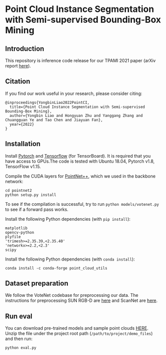 # **Point Cloud Instance Segmentation with Semi-supervised Bounding-Box Mining**



## Introduction

This repository is inference code release for our TPAMI 2021 paper (arXiv report [here](https://arxiv.org/pdf/2111.15210.pdf)).



## Citation

If you find our work useful in your research, please consider citing:

```
@inproceedings{YongbinLiao2022PointCI,
  title={Point Cloud Instance Segmentation with Semi-supervised Bounding-Box Mining},
  author={Yongbin Liao and Hongyuan Zhu and Yanggang Zhang and Chuangguan Ye and Tao Chen and Jiayuan Fan},
  year={2022}
}
```



## Installation

Install [Pytorch](https://pytorch.org/get-started/locally/) and [Tensorflow](https://github.com/tensorflow/tensorflow) (for TensorBoard). It is required that you have access to GPUs.The code is tested with Ubuntu 18.04, Pytorch v1.8, TensorFlow v1.15.

Compile the CUDA layers for [PointNet++](http://arxiv.org/abs/1706.02413), which we used in the backbone network:

```shell
cd pointnet2
python setup.py install
```

To see if the compilation is successful, try to run `python models/votenet.py` to see if a forward pass works.

Install the following Python dependencies (with `pip install`):

```
matplotlib
opencv-python
plyfile
'trimesh>=2.35.39,<2.35.40'
'networkx>=2.2,<2.3'
scipy
```

Install the following Python dependencies (with `conda install`):

```shell
conda install -c conda-forge point_cloud_utils
```



## Dataset preparation

We follow the VoteNet codebase for preprocessing our data. The instructions for preprocessing SUN RGB-D are [here](https://github.com/facebookresearch/votenet/tree/main/sunrgbd) and ScanNet are [here](https://github.com/facebookresearch/votenet/tree/main/scannet).



## Run eval

You can download pre-trained models and sample point clouds [HERE](https://drive.google.com/file/d/1oem0w5y5pjo2whBhAqTtuaYuyBu1OG8l/view?usp=sharing). Unzip the file under the project root path (`/path/to/project/demo_files`) and then run:

```shell
python eval.py
```

